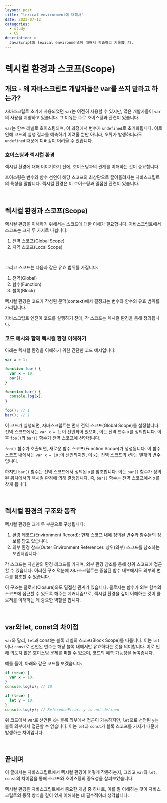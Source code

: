 ```yaml
---
layout: post
title: "lexical environment에 대해서"
date: 2023-07-12
categories:
  - study
  - CS
description: >
  JavaScript의 lexical environment에 대해서 학습하고 기록합니다.
---
```


# 렉시컬 환경과 스코프(Scope)

## 개요 - 왜 자바스크립트 개발자들은 var를 쓰지 말라고 하는가?

자바스크립트 초기에 사용되었던 `var`는 여전히 사용할 수 있지만, 많은 개발자들이 `var`의 사용을 지양하고 있습니다. 그 이유는 주로 호이스팅과 관련이 있습니다.

`var`는 함수 레벨로 호이스팅되며, 이 과정에서 변수가 `undefined`로 초기화됩니다. 이로 인해 코드의 실행 결과를 예측하기 어려울 뿐만 아니라, 오류가 발생하더라도 `undefined` 때문에 디버깅이 어려울 수 있습니다.

### 호이스팅과 렉시컬 환경

렉시컬 환경에 대해 이야기하기 전에, 호이스팅과의 관계를 이해하는 것이 중요합니다.

호이스팅은 변수와 함수 선언이 해당 스코프의 최상단으로 끌어올려지는 자바스크립트의 특성을 말합니다. 렉시컬 환경은 이 호이스팅과 밀접한 관련이 있습니다.

<br/>

## 렉시컬 환경과 스코프(Scope)

렉시컬 환경을 이해하기 위해서는 스코프에 대한 이해가 필요합니다. 자바스크립트에서 스코프는 크게 두 가지로 나뉩니다:

1. 전역 스코프(Global Scope)
2. 지역 스코프(Local Scope)

<br/>

그리고 스코프는 다음과 같은 유효 범위를 가집니다:

1. 전역(Global)
2. 함수(Function)
3. 블록(Block)

렉시컬 환경은 코드가 작성된 문맥(context)에서 결정되는 변수와 함수의 유효 범위를 가리킵니다.

자바스크립트 엔진이 코드를 실행하기 전에, 각 스코프는 렉시컬 환경을 통해 정의됩니다.

### 코드 예시와 함께 렉시컬 환경 이해하기

아래는 렉시컬 환경을 이해하기 위한 간단한 코드 예시입니다:

```js
var x = 1;

function foo() {
  var x = 10;
  bar();
}

function bar() {
  console.log(x);
}

foo(); // 1
bar(); // 1
```

이 코드가 실행되면, 자바스크립트는 먼저 전역 스코프(Global Scope)를 설정합니다. 전역 스코프에서는 `var x = 1;`이 선언되어 있으며, 이는 전역 변수 x를 정의합니다. 이후 `foo()`와 `bar()` 함수가 전역 스코프에 선언됩니다.

`foo()` 함수가 호출되면, 새로운 함수 스코프(Function Scope)가 생성됩니다. 이 함수 스코프 내에서는 `var x = 10;`이 선언되지만, 이 `x`는 전역 스코프의 x와는 별개의 변수입니다.

하지만 `bar()` 함수는 전역 스코프에서 정의된 x를 참조합니다. 이는 `bar()` 함수가 정의된 위치에서의 렉시컬 환경에 의해 결정됩니다. 즉, `bar()` 함수는 전역 스코프에서 x를 찾게 됩니다.

<br/>

## 렉시컬 환경의 구조와 동작

렉시컬 환경은 크게 두 부분으로 구성됩니다:

1. 환경 레코드(Environment Record): 현재 스코프 내에 정의된 변수와 함수들의 정보를 담고 있습니다.
2. 외부 환경 참조(Outer Environment Reference): 상위(외부) 스코프를 참조하는 포인터입니다.

각 스코프는 자신만의 환경 레코드를 가지며, 외부 환경 참조를 통해 상위 스코프에 접근할 수 있습니다. 이러한 구조 덕분에 자바스크립트는 중첩된 함수 내부에서도 외부의 변수를 참조할 수 있습니다.

이 구조는 클로저(Closure)와도 밀접한 관계가 있습니다. 클로저는 함수가 외부 함수의 스코프에 접근할 수 있도록 해주는 메커니즘으로, 렉시컬 환경을 깊이 이해하는 것이 클로저를 이해하는 데 중요한 역할을 합니다.

<br/>

## var와 let, const의 차이점

`var`와 달리, `let`과 const는 블록 레벨의 스코프(Block Scope)를 따릅니다. 이는 `let`이나 `const`로 선언된 변수는 해당 블록 내에서만 유효하다는 것을 의미합니다. 이로 인해 의도치 않은 호이스팅 문제를 피할 수 있으며, 코드의 예측 가능성을 높여줍니다.

예를 들어, 아래와 같은 코드를 보겠습니다:

```js
if (true) {
  var x = 10;
}
console.log(x); // 10

if (true) {
  let y = 10;
}
console.log(y); // ReferenceError: y is not defined
```

위 코드에서 var로 선언된 `x`는 블록 외부에서 접근이 가능하지만, `let`으로 선언된 `y`는 블록 외부에서 접근할 수 없습니다. 이는 `let`과 `const`가 블록 스코프를 가지기 때문에 발생하는 차이입니다.

<br/>

## 끝내며

이 글에서는 자바스크립트에서 렉시컬 환경이 어떻게 작동하는지, 그리고 `var`와 `let`, `const`의 차이점을 통해 스코프와 호이스팅의 중요성을 살펴보았습니다.

렉시컬 환경은 자바스크립트에서 중요한 개념 중 하나로, 이를 잘 이해하는 것이 자바스크립트의 동작 방식을 깊이 있게 이해하는 데 필수적이라 생각합니다.
